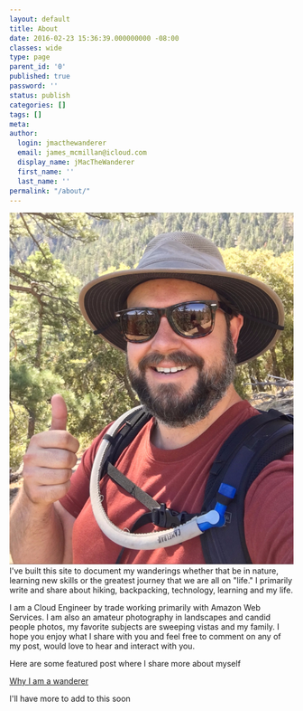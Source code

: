 ```yaml
---
layout: default
title: About
date: 2016-02-23 15:36:39.000000000 -08:00
classes: wide
type: page
parent_id: '0'
published: true
password: ''
status: publish
categories: []
tags: []
meta:
author:
  login: jmacthewanderer
  email: james_mcmillan@icloud.com
  display_name: jMacTheWanderer
  first_name: ''
  last_name: ''
permalink: "/about/"
---
```

![image-center](/assets/images/img_4490-e1554778837276.jpg)
I've built this site to document my wanderings whether that be in nature, learning new skills or the greatest journey that we are all on "life." I primarily write and share about hiking, backpacking, technology, learning and my life.

I am a Cloud Engineer by trade working primarily with Amazon Web Services. I am also an amateur photography in landscapes and candid people photos, my favorite subjects are sweeping vistas and my family. I hope you enjoy what I share with you and feel free to comment on any of my post, would love to hear and interact with you.

Here are some featured post where I share more about myself

[Why I am a wanderer](2019/04/08/why-i-am-a-wanderer/)

I'll have more to add to this soon
